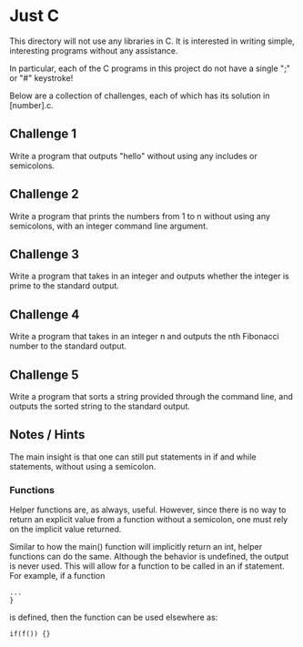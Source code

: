 # Just C

This directory will not use any libraries in C. It is interested in writing simple, interesting programs without any assistance.

In particular, each of the C programs in this project do not have a single ";" or "#" keystroke!

Below are a collection of challenges, each of which has its solution in [number].c.

## Challenge 1

Write a program that outputs "hello" without using any includes or semicolons.

## Challenge 2

Write a program that prints the numbers from 1 to n without using any semicolons, with an integer command line argument.

## Challenge 3

Write a program that takes in an integer and outputs whether the integer is prime to the standard output.

## Challenge 4

Write a program that takes in an integer n and outputs the nth Fibonacci number to the standard output.

## Challenge 5

Write a program that sorts a string provided through the command line, and outputs the sorted string to the standard output.

## Notes / Hints

The main insight is that one can still put statements in if and while statements, without using a semicolon.

### Functions

Helper functions are, as always, useful. However, since there is no way to return an explicit value from a function without a semicolon, one must rely on the implicit value returned. 

Similar to how the main() function will implicitly return an int, helper functions can do the same. Although the behavior is undefined, the output is never used. This will allow for a function to be called in an if statement. 
For example, if a function

```f() {
...
}
```
is defined, then the function can be used elsewhere as:

```if(f()) {}```

